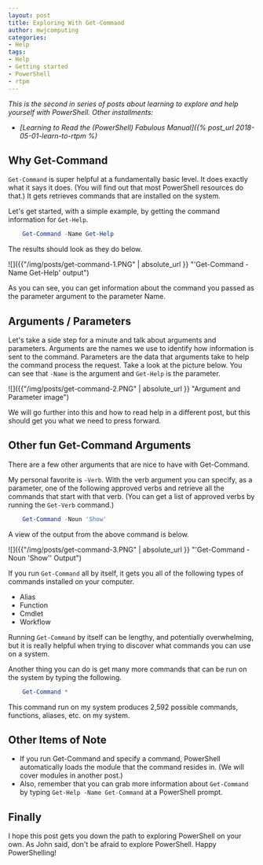 ```yaml
---
layout: post
title: Exploring With Get-Command
author: mwjcomputing
categories: 
- Help
tags:
- Help
- Getting started
- PowerShell
- rtpm
---
```


_This is the second in series of posts about learning to explore and help yourself with PowerShell._
_Other installments:_

* _[Learning to Read the (PowerShell) Fabulous Manual]({% post_url 2018-05-01-learn-to-rtpm %)_

## Why Get-Command

`Get-Command` is super helpful at a fundamentally basic level. It does exactly what it says it does. (You will find out that most PowerShell resources do that.) It gets retrieves commands that are installed on the system.

Let's get started, with a simple example, by getting the command information for `Get-Help`.

```PowerShell
    Get-Command -Name Get-Help
```

The results should look as they do below.

![]({{"/img/posts/get-command-1.PNG" | absolute_url }} "'Get-Command -Name Get-Help' output")

As you can see, you can get information about the command you passed as the parameter argument to the parameter Name.

## Arguments / Parameters

Let's take a side step for a minute and talk about arguments and parameters. Arguments are the names we use to identify how information is sent to the command. Parameters are the data that arguments take to help the command process the request. Take a look at the picture below. You can see that `-Name` is the argument and `Get-Help` is the parameter.

![]({{"/img/posts/get-command-2.PNG" | absolute_url }} "Argument and Parameter image")

We will go further into this and how to read help in a different  post, but this should get you what we need to press forward.

## Other fun Get-Command Arguments

There are a few other arguments that are nice to have with Get-Command.

My personal favorite is `-Verb`. With the verb argument you can specify, as a parameter, one of the following approved verbs and retrieve all the commands that start with that verb. (You can get a list of approved verbs by running the `Get-Verb` command.)

```PowerShell
    Get-Command -Noun 'Show'
```

A view of the output from the above command is below.

![]({{"/img/posts/get-command-3.PNG" | absolute_url }} "'Get-Command -Noun 'Show'' Output")

If you run `Get-Command` all by itself, it gets you all of the following types of commands installed on your computer.

* Alias
* Function
* Cmdlet
* Workflow

Running `Get-Command` by itself can be lengthy, and potentially overwhelming, but it is really helpful when trying to discover what commands you can use on a system.

Another thing you can do is get many more commands that can be run on the system by typing the following.

```PowerShell
    Get-Command *
```

This command run on my system produces 2,592 possible commands, functions, aliases, etc. on my system.

## Other Items of Note

* If you run Get-Command and specify a command, PowerShell automatically loads the module that the command resides in. (We will cover modules in another post.)
* Also, remember that you can grab more information about `Get-Command` by typing `Get-Help -Name Get-Command` at a PowerShell prompt.

## Finally

I hope this post gets you down the path to exploring PowerShell on your own. As John said, don't be afraid to explore PowerShell. Happy PowerShelling!